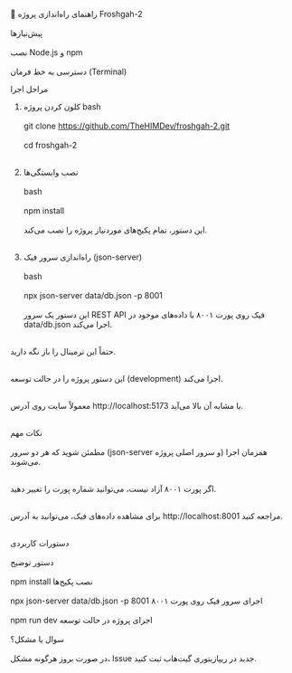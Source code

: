 🚀 راهنمای راه‌اندازی پروژه Froshgah-2
<br></br>
پیش‌نیازها
<br></br>
نصب Node.js و npm
<br></br>
دسترسی به خط فرمان (Terminal)

مراحل اجرا
1. کلون کردن پروژه
bash <br></br>
git clone https://github.com/TheHIMDev/froshgah-2.git <br></br>
cd froshgah-2 <br></br>
2. نصب وابستگی‌ها <br></br>
bash <br></br>
npm install <br></br>
این دستور، تمام پکیج‌های موردنیاز پروژه را نصب می‌کند. <br></br>

3. راه‌اندازی سرور فیک (json-server) <br></br>
bash <br></br>
npx json-server data/db.json -p 8001 <br></br>
این دستور یک سرور REST API فیک روی پورت ۸۰۰۱ با داده‌های موجود در data/db.json اجرا می‌کند. <br></br>

حتماً این ترمینال را باز نگه دارید. <br></br>

این دستور پروژه را در حالت توسعه (development) اجرا می‌کند. <br></br>

معمولاً سایت روی آدرس http://localhost:5173 یا مشابه آن بالا می‌آید. <br></br>

نکات مهم <br></br>
مطمئن شوید که هر دو سرور (json-server و سرور اصلی پروژه) همزمان اجرا می‌شوند. <br></br>

اگر پورت ۸۰۰۱ آزاد نیست، می‌توانید شماره پورت را تغییر دهید. <br></br>

برای مشاهده داده‌های فیک، می‌توانید به آدرس http://localhost:8001 مراجعه کنید. <br></br>

دستورات کاربردی <br></br>
دستور	توضیح <br></br>
npm install	نصب پکیج‌ها <br></br>
npx json-server data/db.json -p 8001	اجرای سرور فیک روی پورت ۸۰۰۱ <br></br>
npm run dev	اجرای پروژه در حالت توسعه <br></br>
سوال یا مشکل؟ <br></br>
در صورت بروز هرگونه مشکل، Issue جدید در ریپازیتوری گیت‌هاب ثبت کنید. <br></br>
